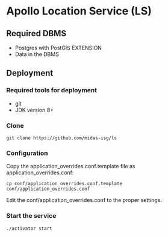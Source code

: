# Apollo Location Service (LS)

## Required DBMS
- Postgres with PostGIS EXTENSION
- Data in the DBMS

## Deployment
### Required tools for deployment
- git
- JDK version 8+
### Clone
`git clone https://github.com/midas-isg/ls`

### Configuration
Copy the application_overrides.conf.template file as application_overrides.conf:

`
cp conf/application_overrides.conf.template conf/application_overrides.conf
`

Edit the conf/application_overrides.conf to the proper settings.


### Start the service
`./activator start`

